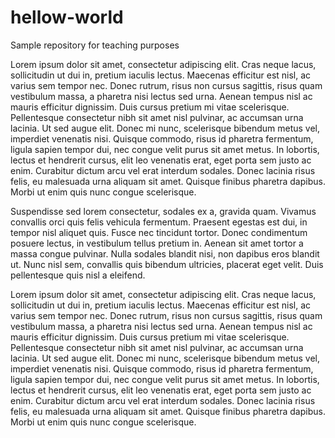 # hellow-world
Sample repository for teaching purposes

Lorem ipsum dolor sit amet, consectetur adipiscing elit. Cras neque lacus, sollicitudin ut dui in, pretium iaculis lectus. Maecenas efficitur est nisl, ac varius sem tempor nec. Donec rutrum, risus non cursus sagittis, risus quam vestibulum massa, a pharetra nisi lectus sed urna. Aenean tempus nisl ac mauris efficitur dignissim. Duis cursus pretium mi vitae scelerisque. Pellentesque consectetur nibh sit amet nisl pulvinar, ac accumsan urna lacinia. Ut sed augue elit. Donec mi nunc, scelerisque bibendum metus vel, imperdiet venenatis nisi. Quisque commodo, risus id pharetra fermentum, ligula sapien tempor dui, nec congue velit purus sit amet metus. In lobortis, lectus et hendrerit cursus, elit leo venenatis erat, eget porta sem justo ac enim. Curabitur dictum arcu vel erat interdum sodales. Donec lacinia risus felis, eu malesuada urna aliquam sit amet. Quisque finibus pharetra dapibus. Morbi ut enim quis nunc congue scelerisque.

Suspendisse sed lorem consectetur, sodales ex a, gravida quam. Vivamus convallis orci quis felis vehicula fermentum. Praesent egestas est dui, in tempor nisl aliquet quis. Fusce nec tincidunt tortor. Donec condimentum posuere lectus, in vestibulum tellus pretium in. Aenean sit amet tortor a massa congue pulvinar. Nulla sodales blandit nisi, non dapibus eros blandit ut. Nunc nisl sem, convallis quis bibendum ultricies, placerat eget velit. Duis pellentesque quis nisl a eleifend.

Lorem ipsum dolor sit amet, consectetur adipiscing elit. Cras neque lacus, sollicitudin ut dui in, pretium iaculis lectus. Maecenas efficitur est nisl, ac varius sem tempor nec. Donec rutrum, risus non cursus sagittis, risus quam vestibulum massa, a pharetra nisi lectus sed urna. Aenean tempus nisl ac mauris efficitur dignissim. Duis cursus pretium mi vitae scelerisque. Pellentesque consectetur nibh sit amet nisl pulvinar, ac accumsan urna lacinia. Ut sed augue elit. Donec mi nunc, scelerisque bibendum metus vel, imperdiet venenatis nisi. Quisque commodo, risus id pharetra fermentum, ligula sapien tempor dui, nec congue velit purus sit amet metus. In lobortis, lectus et hendrerit cursus, elit leo venenatis erat, eget porta sem justo ac enim. Curabitur dictum arcu vel erat interdum sodales. Donec lacinia risus felis, eu malesuada urna aliquam sit amet. Quisque finibus pharetra dapibus. Morbi ut enim quis nunc congue scelerisque.
